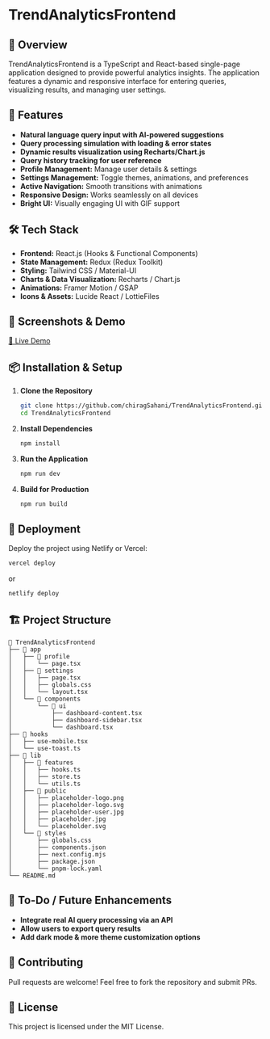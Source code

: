 # TrendAnalyticsFrontend

## 🚀 Overview
TrendAnalyticsFrontend is a TypeScript and React-based single-page application designed to provide powerful analytics insights. The application features a dynamic and responsive interface for entering queries, visualizing results, and managing user settings.

## 🎯 Features
- **Natural language query input with AI-powered suggestions**
- **Query processing simulation with loading & error states**
- **Dynamic results visualization using Recharts/Chart.js**
- **Query history tracking for user reference**
- **Profile Management:** Manage user details & settings
- **Settings Management:** Toggle themes, animations, and preferences
- **Active Navigation:** Smooth transitions with animations
- **Responsive Design:** Works seamlessly on all devices
- **Bright UI:** Visually engaging UI with GIF support

## 🛠 Tech Stack
- **Frontend:** React.js (Hooks & Functional Components)
- **State Management:** Redux (Redux Toolkit)
- **Styling:** Tailwind CSS / Material-UI
- **Charts & Data Visualization:** Recharts / Chart.js
- **Animations:** Framer Motion / GSAP
- **Icons & Assets:** Lucide React / LottieFiles

## 📸 Screenshots & Demo
[🔗 Live Demo](https://chiragtrend.vercel.app/)

## 📦 Installation & Setup

1. **Clone the Repository**
    ```bash
    git clone https://github.com/chiragSahani/TrendAnalyticsFrontend.git
    cd TrendAnalyticsFrontend
    ```

2. **Install Dependencies**
    ```bash
    npm install
    ```

3. **Run the Application**
    ```bash
    npm run dev
    ```

4. **Build for Production**
    ```bash
    npm run build
    ```

## 🚀 Deployment
Deploy the project using Netlify or Vercel:
```bash
vercel deploy
```
or
```bash
netlify deploy
```

## 🏗 Project Structure
```
📂 TrendAnalyticsFrontend
├── 📁 app
│   ├── 📂 profile
│   │   └── page.tsx
│   ├── 📂 settings
│   │   ├── page.tsx
│   │   ├── globals.css
│   │   └── layout.tsx
│   └── 📂 components
│       └── 📂 ui
│           ├── dashboard-content.tsx
│           ├── dashboard-sidebar.tsx
│           └── dashboard.tsx
├── 📁 hooks
│   ├── use-mobile.tsx
│   └── use-toast.ts
├── 📁 lib
│   ├── 📂 features
│   │   ├── hooks.ts
│   │   ├── store.ts
│   │   └── utils.ts
│   ├── 📂 public
│   │   ├── placeholder-logo.png
│   │   ├── placeholder-logo.svg
│   │   ├── placeholder-user.jpg
│   │   ├── placeholder.jpg
│   │   └── placeholder.svg
│   └── 📂 styles
│       ├── globals.css
│       ├── components.json
│       ├── next.config.mjs
│       ├── package.json
│       └── pnpm-lock.yaml
└── README.md
```

## 🎯 To-Do / Future Enhancements
- **Integrate real AI query processing via an API**
- **Allow users to export query results**
- **Add dark mode & more theme customization options**

## 🤝 Contributing
Pull requests are welcome! Feel free to fork the repository and submit PRs.

## 📜 License
This project is licensed under the MIT License.

